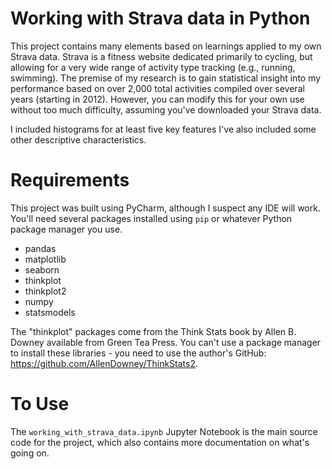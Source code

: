 # Working with Strava data in Python
This project contains many elements based on learnings applied to my own Strava data. Strava is a fitness website dedicated primarily to cycling, but allowing for a very wide range of activity type tracking (e.g., running, swimming). The premise of my research is to gain statistical insight into my performance based on over 2,000 total activities compiled over several years (starting in 2012). However, you can modify this for your own use without too much difficulty, assuming you've downloaded your Strava data.

I included histograms for at least five key features I've also included some other descriptive characteristics.

# Requirements
This project was built using PyCharm, although I suspect any IDE will work. You'll need several packages installed using `pip` or whatever Python package manager you use.

* pandas
* matplotlib
* seaborn
* thinkplot
* thinkplot2
* numpy
* statsmodels

The "thinkplot" packages come from the Think Stats book by Allen B. Downey available from Green Tea Press. You can't use a package manager to install these libraries - you need to use the author's GitHub: https://github.com/AllenDowney/ThinkStats2.

# To Use
The `working_with_strava_data.ipynb` Jupyter Notebook is the main source code for the project, which also contains more documentation on what's going on.
